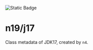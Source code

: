 ![Static Badge](https://img.shields.io/badge/InsureMO-777AF2.svg)

# n19/j17

Class metadata of JDK17, created by `n4`.
